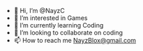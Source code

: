 - 👋 Hi, I’m @NayzC
- 👀 I’m interested in Games
- 🌱 I’m currently learning Coding
- 💞️ I’m looking to collaborate on coding
- 📫 How to reach me NayzBlox@gmail.com

<!---
NayzC/NayzC is a ✨ special ✨ repository because its `README.md` (this file) appears on your GitHub profile.
You can click the Preview link to take a look at your changes.
--->
